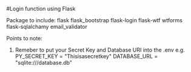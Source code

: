 #Login function using Flask

Package to include:
flask flask_bootstrap flask-login flask-wtf wtforms flask-sqlalchamy email_validator

Points to note:
1. Remeber to put your Secret Key and Database URI into the .env
	e.g.
	PY_SECRET_KEY = "Thisisasecretkey"
	DATABASE_URL = "sqlite:///database.db"
